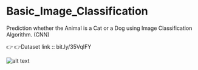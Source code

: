 # Basic_Image_Classification
Prediction whether the Animal is a Cat or a Dog using Image Classification Algorithm. (CNN)

 :point_right: :point_right:Dataset link :: bit.ly/35VqIFY


![alt text](https://miro.medium.com/max/1400/1*biZq-ihFzq1I6Ssjz7UtdA.jpeg)
